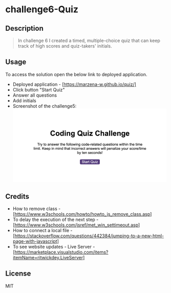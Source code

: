 # challenge6-Quiz

## Description 
> In challenge 6 I created a timed, multiple-choice quiz that can keep track of high scores and quiz-takers' initials. 


## Usage 
To access the solution open the below link to deployed application.
* Deployed application - [https://marzena-w.github.io/quiz/]
* Click button "Start Quiz"
* Answer all questions
* Add initials
* Screenshot of the challenge5:
![Screenshot](./images/challenge6-quiz.png)


## Credits


* How to remove class - [https://www.w3schools.com/howto/howto_js_remove_class.asp]
* To delay the execution of the next step - [https://www.w3schools.com/jsref/met_win_settimeout.asp]
* How to connect a local file - [https://stackoverflow.com/questions/442384/jumping-to-a-new-html-page-with-javascript]
* To see website updates - Live Server - [https://marketplace.visualstudio.com/items?itemName=ritwickdey.LiveServer]


## License
MIT
